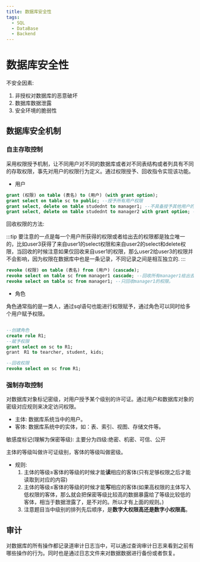 ```yaml
---
title: 数据库安全性
tags: 
  - SQL
  - DataBase
  - Backend
---
```


# 数据库安全性

不安全因素:

1. 非授权对数据库的恶意破坏
2. 数据库数据泄露
3. 安全环境的脆弱性

## 数据库安全机制

### 自主存取控制

采用权限授予机制，让不同用户对不同的数据库或者对不同表结构或者列具有不同的存取权限，事先对用户的权限行为定义。通过权限授予、回收指令实现该功能。

- 用户

```sql
grant (权限) on table (表名) to (用户) (with grant option);
grant select on table sc to public; --授予所有用户权限
grant select, delete on table studednt to manager1; --不具备授予其他用户的权限
grant select, delete on table studednt to manager2 with grant option; --具有授予其他用户的权限
```

回收权限的方法:


:::tip
要注意的一点是每一个用户所获得的权限或者给出去的权限都是独立唯一的，比如user3获得了来自user1的select权限和来自user2的select和delete权限，当回收的时候注意如果仅回收来自user1的权限，那么user2给user3的权限并不会影响，因为权限在数据库中也是一条记录，不同记录之间是相互独立的.
:::

```sql
revoke (权限) on table (表名) from (用户) (cascade);
revoke select on table sc from manager1 cascade; --回收所有manager1给出去的权限
revoke select on table sc from manager1; --只回收manager1的权限。
```

- 角色

角色通常指的是一类人，通过sql语句也能进行权限赋予，通过角色可以同时给多个用户赋予权限。

```sql

--创建角色
create role R1;
--赋予权限
grant select on sc to R1;
grant　R1 to tearcher, student, kids;

--回收权限
revoke select on sc from R1;
```


### 强制存取控制

对数据库对象标记密级，对用户授予某个级别的许可证。通过用户和数据库对象的密级对应规则来决定访问权限。

- 主体: 数据库系统当中的用户。
- 客体: 数据库系统中的实体，如：表、索引、视图、存储文件等。

敏感度标记(理解为保密等级):
主要分为四级:绝密、机密、可信、公开

主体的等级叫做许可证级别，客体的等级叫做密级。

- 规则:
    1. 主体的等级$\ge$客体的等级的时候才能**读**相应的客体(只有足够权限之后才能读取到对应的内容)
    2. 主体的等级$\le$客体的等级的时候才能**写**相应的客体(如果高权限的主体写入低权限的客体，那么就会把保密等级比较高的数据暴露给了等级比较低的客体，相当于数据泄露了，是不对的。所以才有上面的规则。)
    3. 注意题目当中级别的排列先后顺序，是**数字大权限高还是数字小权限高**。

## 审计

对数据库的所有操作都记录道审计日志当中，可以通过查询审计日志来看到之前有哪些操作的行为。同时也是通过日志文件来对数据数据进行备份或者恢复。
